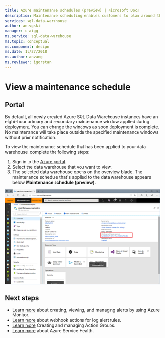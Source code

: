 ```yaml
---
title: Azure maintenance schedules (preview) | Microsoft Docs
description: Maintenance scheduling enables customers to plan around the necessary scheduled maintenance events that the Azure SQL Data warehouse service uses to roll out new features, upgrades, and patches.  
services: sql-data-warehouse
author: antvgski
manager: craigg
ms.service: sql-data-warehouse
ms.topic: conceptual
ms.component: design
ms.date: 11/27/2018
ms.author: anvang
ms.reviewer: igorstan
---
```


# View a maintenance schedule 

## Portal

By default, all newly created Azure SQL Data Warehouse instances have an eight-hour primary and secondary maintenance window applied during deployment. You can change the windows as soon deployment is complete. No maintenance will take place outside the specified maintenance windows without prior notification.

To view the maintenance schedule that has been applied to your data warehouse, complete the following steps:

1.	Sign in to the [Azure portal](https://portal.azure.com/).
2.	Select the data warehouse that you want to view. 
3.	The selected data warehouse opens on the overview blade. The maintenance schedule that's applied to the data warehouse appears below **Maintenance schedule (preview)**.

![Overview blade](media/sql-data-warehouse-maintenance-scheduling/clear-overview-blade.PNG)

## Next steps
- [Learn more](https://docs.microsoft.com/azure/monitoring-and-diagnostics/monitor-alerts-unified-usage) about creating, viewing, and managing alerts by using Azure Monitor.
- [Learn more](https://docs.microsoft.com/azure/monitoring-and-diagnostics/monitor-alerts-unified-log-webhook) about webhook actions for log alert rules.
- [Learn more](https://docs.microsoft.com/en-us/azure/monitoring-and-diagnostics/monitoring-action-groups) Creating and managing Action Groups.
- [Learn more](https://docs.microsoft.com/azure/service-health/service-health-overview) about Azure Service Health.


